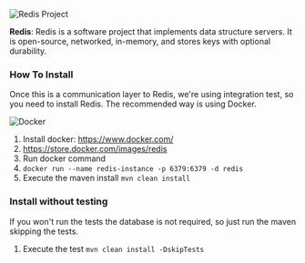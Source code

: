 
![Redis Project](https://jnosql.github.io/img/logos/redis.png)



**Redis**: Redis is a software project that implements data structure servers. It is open-source, networked, in-memory, and stores keys with optional durability.

### How To Install

Once this is a communication layer to Redis, we're using integration test, so you need to install Redis. The recommended way is using Docker.

![Docker](https://www.docker.com/sites/default/files/horizontal_large.png)


1. Install docker: https://www.docker.com/
1. https://store.docker.com/images/redis
1. Run docker command
1. `docker run --name redis-instance -p 6379:6379 -d redis`
1. Execute the maven install `mvn clean install`


### Install without testing


If you won't run the tests the database is not required, so just run the maven skipping the tests.

1. Execute the test `mvn clean install -DskipTests`
